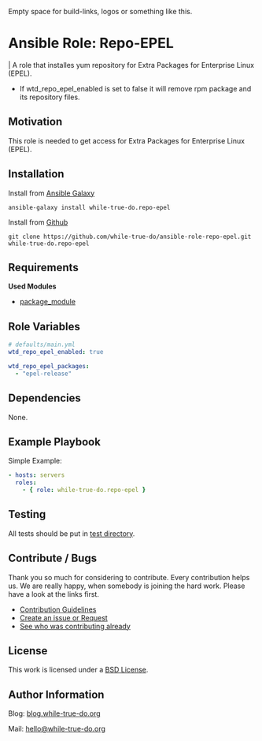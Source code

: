 Empty space for build-links, logos or something like this.

# Ansible Role: Repo-EPEL
| A role that installes yum repository for Extra Packages for Enterprise Linux (EPEL).

- If wtd_repo_epel_enabled is set to false it will remove rpm package and its repository files.

## Motivation

This role is needed to get access for Extra Packages for Enterprise Linux (EPEL).

## Installation

Install from [Ansible Galaxy](https://galaxy.ansible.com/while-true-do.repo-epel)

```
ansible-galaxy install while-true-do.repo-epel
```

Install from [Github](https://github.com/while-true-do/ansible-role-repo-epel)

```
git clone https://github.com/while-true-do/ansible-role-repo-epel.git while-true-do.repo-epel
```

## Requirements

**Used Modules**

-   [package_module](http://docs.ansible.com/ansible/latest/package_module.html)

## Role Variables
```yaml
# defaults/main.yml
wtd_repo_epel_enabled: true

wtd_repo_epel_packages:
  - "epel-release"
```

## Dependencies

None.

## Example Playbook

Simple Example:

```yaml
- hosts: servers 
  roles:
    - { role: while-true-do.repo-epel }
```

## Testing

All tests should be put in [test directory](./tests/).

## Contribute / Bugs

Thank you so much for considering to contribute. Every contribution helps us.
We are really happy, when somebody is joining the hard work. Please have a look 
at the links first.

-   [Contribution Guidelines](./docs/CONTRIBUTING.md)
-   [Create an issue or Request](https://github.com/while-true-do/ansible-role-repo-epel/issues)
-   [See who was contributing already](https://github.com/while-true-do/ansible-role-repo-epel/graphs/contributors)

## License
This work is licensed under a [BSD License](https://opensource.org/licenses/BSD-3-Clause).

## Author Information

Blog: [blog.while-true-do.org](https://blog.while-true-do.org)

Mail: [hello@while-true-do.org](mailto:hello@while-true-do.org)
